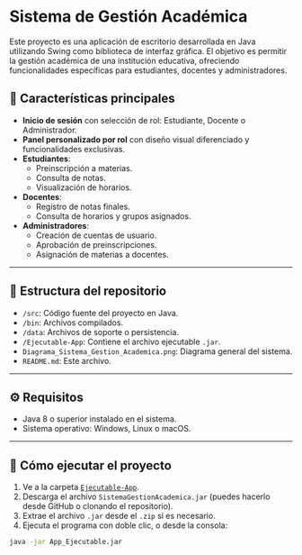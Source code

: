 # Sistema de Gestión Académica

Este proyecto es una aplicación de escritorio desarrollada en Java utilizando Swing como biblioteca de interfaz gráfica. El objetivo es permitir la gestión académica de una institución educativa, ofreciendo funcionalidades específicas para estudiantes, docentes y administradores.

## 📌 Características principales

- **Inicio de sesión** con selección de rol: Estudiante, Docente o Administrador.
- **Panel personalizado por rol** con diseño visual diferenciado y funcionalidades exclusivas.
- **Estudiantes**:
  - Preinscripción a materias.
  - Consulta de notas.
  - Visualización de horarios.
- **Docentes**:
  - Registro de notas finales.
  - Consulta de horarios y grupos asignados.
- **Administradores**:
  - Creación de cuentas de usuario.
  - Aprobación de preinscripciones.
  - Asignación de materias a docentes.

---

## 📁 Estructura del repositorio

- `/src`: Código fuente del proyecto en Java.
- `/bin`: Archivos compilados.
- `/data`: Archivos de soporte o persistencia.
- `/Ejecutable-App`: Contiene el archivo ejecutable `.jar`.
- `Diagrama_Sistema_Gestion_Academica.png`: Diagrama general del sistema.
- `README.md`: Este archivo.

---

## ⚙️ Requisitos

- Java 8 o superior instalado en el sistema.
- Sistema operativo: Windows, Linux o macOS.

---

## 🚀 Cómo ejecutar el proyecto

1. Ve a la carpeta [`Ejecutable-App`](./Ejecutable-App).
2. Descarga el archivo `SistemaGestionAcademica.jar` (puedes hacerlo desde GitHub o clonando el repositorio).
3. Extrae el archivo `.jar` desde el `.zip` si es necesario.
4. Ejecuta el programa con doble clic, o desde la consola:

```bash
java -jar App_Ejecutable.jar
